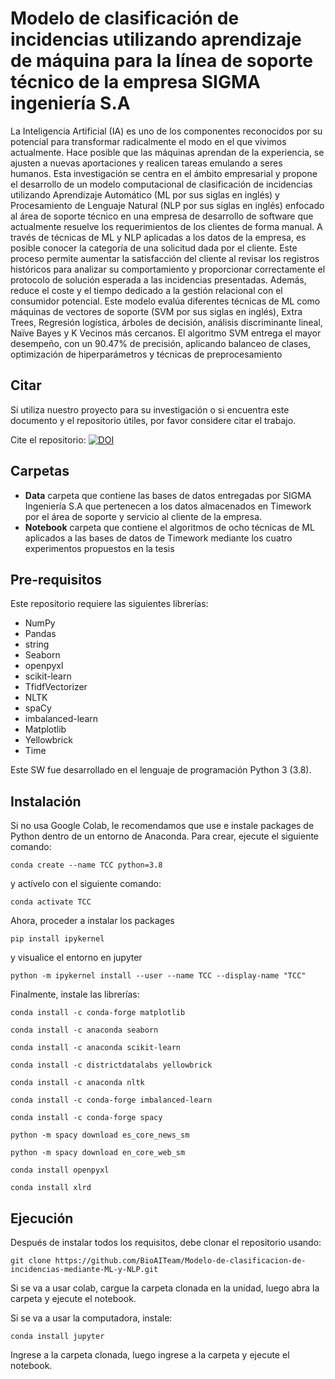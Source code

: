 # Modelo de clasificación de incidencias utilizando aprendizaje de máquina para la línea de soporte técnico de la empresa SIGMA ingeniería S.A
La Inteligencia Artificial (IA) es uno de los componentes reconocidos por su potencial para transformar radicalmente el modo en el que vivimos actualmente. Hace posible que las máquinas aprendan de la experiencia, se ajusten a nuevas aportaciones y realicen tareas emulando a seres humanos. Esta investigación se centra en el ámbito empresarial y propone el desarrollo de un modelo computacional de clasificación de incidencias utilizando Aprendizaje Automático (ML por sus siglas en inglés) y Procesamiento de Lenguaje Natural (NLP por sus siglas en inglés) enfocado al área de soporte técnico en una empresa de desarrollo de software que actualmente resuelve los requerimientos de los clientes de forma manual. A través de técnicas de ML y NLP aplicadas a los datos de la empresa, es posible conocer la categoría de una solicitud dada por el cliente. Este proceso permite aumentar la satisfacción del cliente al revisar los registros históricos para analizar su comportamiento y proporcionar correctamente el protocolo de solución esperada a las incidencias presentadas. Además, reduce el coste y el tiempo dedicado a la gestión relacional con el consumidor potencial. Este modelo evalúa diferentes técnicas de ML como máquinas de vectores de soporte (SVM por sus siglas en inglés), Extra Trees, Regresión logística, árboles de decisión, análisis discriminante lineal, Naïve Bayes y K Vecinos más cercanos. El algoritmo SVM entrega el mayor desempeño, con un 90.47% de precisión, aplicando balanceo de clases, optimización de hiperparámetros y técnicas de preprocesamiento

## Citar

Si utiliza nuestro proyecto para su investigación o si encuentra este documento y el repositorio útiles, por favor considere citar el trabajo.

Cite el repositorio: [![DOI](https://zenodo.org/badge/501489594.svg)](https://zenodo.org/badge/latestdoi/501489594)

## Carpetas

- **Data** carpeta que contiene las bases de datos entregadas por SIGMA Ingeniería S.A que pertenecen a los datos almacenados en Timework por el área de soporte y servicio al cliente de la empresa.
- **Notebook** carpeta que contiene el algoritmos de ocho técnicas de ML aplicados a las bases de datos de Timework mediante los cuatro experimentos propuestos en la tesis 


## Pre-requisitos
Este repositorio requiere las siguientes librerías:

- NumPy
- Pandas
- string
- Seaborn
- openpyxl
- scikit-learn
- TfidfVectorizer
- NLTK
- spaCy
- imbalanced-learn
- Matplotlib
- Yellowbrick
- Time

Este SW fue desarrollado en el lenguaje de programación Python 3 (3.8).

## Instalación

Si no usa Google Colab, le recomendamos que use e instale packages de Python dentro de un entorno de Anaconda. Para crear, ejecute el siguiente comando:
```
conda create --name TCC python=3.8
```
y actívelo con el siguiente comando:
```
conda activate TCC
```
Ahora, proceder a instalar los packages
```
pip install ipykernel
```
y visualice el entorno en jupyter
```
python -m ipykernel install --user --name TCC --display-name "TCC"
```
Finalmente, instale las librerías:
```
conda install -c conda-forge matplotlib
```
```
conda install -c anaconda seaborn
```
```
conda install -c anaconda scikit-learn
```
```
conda install -c districtdatalabs yellowbrick
```
```
conda install -c anaconda nltk
```
```
conda install -c conda-forge imbalanced-learn
```
```
conda install -c conda-forge spacy
```
```
python -m spacy download es_core_news_sm
```
```
python -m spacy download en_core_web_sm
```
```
conda install openpyxl
```
```
conda install xlrd
```

## Ejecución
Después de instalar todos los requisitos, debe clonar el repositorio usando:
```
git clone https://github.com/BioAITeam/Modelo-de-clasificacion-de-incidencias-mediante-ML-y-NLP.git
```
Si se va a usar colab, cargue la carpeta clonada en la unidad, luego abra la carpeta y ejecute el notebook.

Si se va a usar la computadora, instale:
```
conda install jupyter 
```
Ingrese a la carpeta clonada, luego ingrese a la carpeta y ejecute el notebook.
